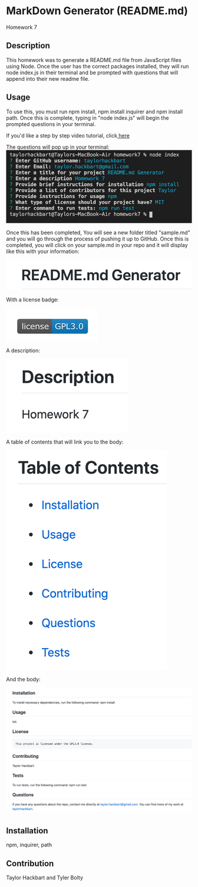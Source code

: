 # MarkDown Generator (README.md)
Homework 7
## Description
This homework was to generate a README.md file from JavaScript files using Node. Once the user has the correct packages installed, they will run node index.js in their terminal and be prompted with questions that will append into their new readme file. 

## Usage 
To use this, you must run npm install, npm install inquirer and npm install path. Once this is complete, typing in "node index.js" will begin the prompted questions in your terminal.

If you'd like a step by step video tutorial, click<a href="https://drive.google.com/file/d/1BbOsxe54nK7vO9HVTnWh8iVzoh0RAZ9H/view?usp=sharing"> here </a>

The questions will pop up in your terminal:
<img src= "https://github.com/taylorhackbart/README-generator/blob/master/images/terminal.png">

Once this has been completed, You will see a new folder titled "sample.md" and you will go through the process of pushing it up to GitHub. 
Once this is completed, you will click on your sample.md in your repo and it will display like this with your information:

<img src= "https://github.com/taylorhackbart/README-generator/blob/master/images/title.png">

With a license badge:

<img src="https://github.com/taylorhackbart/README-generator/blob/master/images/badge.png">

A description:

<img src="https://github.com/taylorhackbart/README-generator/blob/master/images/description.png">

A table of contents that will link you to the body:

<img src="https://github.com/taylorhackbart/README-generator/blob/master/images/table.png">

And the body:

<img src="https://github.com/taylorhackbart/README-generator/blob/master/images/body.png">


## Installation
npm, inquirer, path

## Contribution
Taylor Hackbart and Tyler Bolty